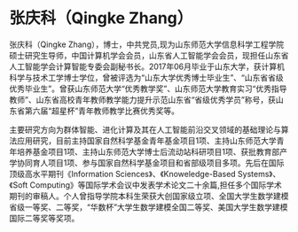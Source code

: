 # 张庆科（Qingke Zhang）


张庆科（Qingke Zhang），博士，中共党员,现为山东师范大学信息科学工程学院硕士研究生导师，中国计算机学会会员，山东省人工智能学会会员，现担任山东省人工智能学会计算智能专委会副秘书长。2017年06月毕业于山东大学，获计算机科学与技术工学博士学位，曾被评选为“山东大学优秀博士毕业生”、“山东省省级优秀毕业生”。曾获山东师范大学“优秀教学奖”、山东师范大学教育实习“优秀指导教师”、山东省高校青年教师教学能力提升示范山东省“省级优秀学员”称号，获山东省第六届“超星杯”青年教师教学比赛优秀奖等。

主要研究方向为群体智能、进化计算及其在人工智能前沿交叉领域的基础理论与算法应用研究，目前主持国家自然科学基金青年基金项目1项、主持山东师范大学青年培养基金项目1项、主持山东师范大学博士后流动站科研项目1项、获批教育部产学协同育人项目1项、参与国家自然科学基金项目和省部级项目多项。先后在国际顶级高水平期刊《Information Sciences》、《Knoweledge-Based Systems》、《Soft Computing》等国际学术会议中发表学术论文二十余篇,担任多个国际学术期刊的审稿人。个人曾指导学院本科生荣获大创国家级立项、全国大学生数学建模省级一等奖、二等奖，“华数杯”大学生数学建模全国二等奖、美国大学生数学建模国际二等奖等奖项。
